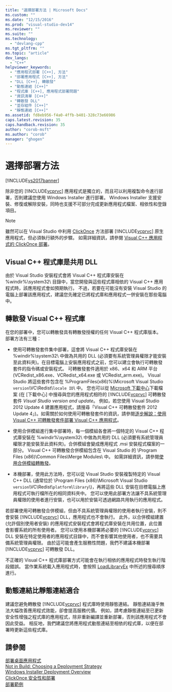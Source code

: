 ```yaml
---
title: "選擇部署方法 | Microsoft Docs"
ms.custom: ""
ms.date: "12/15/2016"
ms.prod: "visual-studio-dev14"
ms.reviewer: ""
ms.suite: ""
ms.technology: 
  - "devlang-cpp"
ms.tgt_pltfrm: ""
ms.topic: "article"
dev_langs: 
  - "C++"
helpviewer_keywords: 
  - "應用程式部署 [C++], 方法"
  - "部署應用程式 [C++], 方法"
  - "DLL [C++], 轉散發"
  - "動態連結 [C++]"
  - "程式庫 [C++], 應用程式部署問題"
  - "資訊清單 [C++]"
  - "轉散發 DLL"
  - "並存組件 [C++]"
  - "靜態連結 [C++]"
ms.assetid: fd8eb956-f4a0-4ffb-b401-328c73e66986
caps.latest.revision: 35
caps.handback.revision: 35
author: "corob-msft"
ms.author: "corob"
manager: "ghogen"
---
```

# 選擇部署方法
[!INCLUDE[vs2017banner](../assembler/inline/includes/vs2017banner.md)]

除非您的 [!INCLUDE[vcprvc](../build/includes/vcprvc_md.md)] 應用程式是獨立的，而且可以利用複製命令進行部署，否則建議您使用 Windows Installer 進行部署。  Windows Installer 支援安裝、修復或解除安裝，同時也支援不可部分完成更新應用程式檔案、相依性和登錄項目。  
  
> [!NOTE]
>  雖然可以在 Visual Studio 中利用 [ClickOnce](../Topic/ClickOnce%20Security%20and%20Deployment.md) 方法部署 [!INCLUDE[vcprvc](../build/includes/vcprvc_md.md)] 原生應用程式，但必須執行額外的步驟。  如需詳細資訊，請參閱 [Visual C\+\+ 應用程式的 ClickOnce 部署](../ide/clickonce-deployment-for-visual-cpp-applications.md)。  
  
## Visual C\+\+ 程式庫是共用 DLL  
 由於 Visual Studio 安裝程式會將 Visual C\+\+ 程式庫安裝在 %windir%\\system32\\ 目錄中，當您開發與這些程式庫相依的 Visual C\+\+ 應用程式時，該應用程式會如預期執行。  不過，若要在可能沒有安裝 Visual Studio 的電腦上部署該應用程式，建議您先確定已將程式庫和應用程式一併安裝在那些電腦中。  
  
## 轉散發 Visual C\+\+ 程式庫  
 在您的部署中，您可以轉散發具有轉散發授權的任何 Visual C\+\+ 程式庫版本。  部署方法有三種：  
  
-   使用可轉散發套件集中部署，這會將 Visual C\+\+ 程式庫安裝在 %windir%\\system32\\ 中做為共用的 DLL \(必須要有系統管理員權限才能安裝至此資料夾\)。在目標電腦上安裝應用程式之前，您可以建立會執行可轉散發套件的指令碼或安裝程式。  可轉散發套件適用於 x86、x64 和 ARM 平台 \(VCRedist\_x86.exe、VCRedist\_x64.exe 或 VCRedist\_arm.exe\)。  Visual Studio 將這些套件包含在 %ProgramFiles\(x86\)%\\Microsoft Visual Studio `version`\\VC\\Redist\\`locale ID`\\ 中。  您也可以從 [Microsoft 下載中心](http://go.microsoft.com/fwlink/?LinkId=132793)下載檔案 \(在 \[下載中心\] 中搜尋與您的應用程式相符的 [!INCLUDE[vcprvc](../build/includes/vcprvc_md.md)] 可轉散發套件 *Visual Studio version and update*。  例如，若您使用 Visual Studio 2012 Update 4 建置應用程式，請搜尋「Visual C\+\+ 可轉散發套件 2012 Update 4」\)。如需關於如何使用可轉散發套件的資訊，請參閱[逐步解說：使用 Visual C\+\+ 可轉散發套件部署 Visual C\+\+ 應用程式](../ide/deploying-visual-cpp-application-by-using-the-vcpp-redistributable-package.md)。  
  
-   使用合併模組進行集中部署時，每一個模組各會將一個特定的 Visual C\+\+ 程式庫安裝在 %windir%\\system32\\ 中做為共用的 DLL \(必須要有系統管理員權限才能安裝至此資料夾\)。合併模組會變成應用程式 .msi 安裝程式檔案的一部分。  Visual C\+\+ 可轉散發合併模組包含在 Visual Studio 的 \\Program Files \(x86\)\\Common Files\\Merge Modules\\ 中。  如需詳細資訊，請參閱[使用合併模組轉散發](../ide/redistributing-components-by-using-merge-modules.md)。  
  
-   本機部署，使用此方法時，您可以從 Visual Studio 安裝複製特定的 Visual C\+\+ DLL \(通常位於 \\Program Files \(x86\)\\Microsoft Visual Studio `version`\\VC\\Redist\\`platform`\\`library`\\\)，再將這些 DLL 安裝在目標電腦上應用程式可執行檔所在的相同資料夾中。  您可以使用此部署方法讓不具系統管理員權限的使用者進行安裝，也可以用於安裝可透過網路共用執行的應用程式。  
  
 若部署使用可轉散發合併模組，但由不具系統管理員權限的使用者執行安裝，則不會安裝 [!INCLUDE[vcprvc](../build/includes/vcprvc_md.md)] DLL，應用程式也不會執行。  此外，以合併模組建置 \(允許個別使用者安裝\) 的應用程式安裝程式會將程式庫安裝在共用位置，此位置會影響系統的所有使用者。  您可以使用本機部署將必要的 [!INCLUDE[vcprvc](../build/includes/vcprvc_md.md)] DLL 安裝在特定使用者的應用程式目錄中，而不會影響其他使用者，也不需要具備系統管理員權限。  由於這可能會產生服務性問題，我們不建議本機部署 [!INCLUDE[vcprvc](../build/includes/vcprvc_md.md)] 可轉散發 DLL。  
  
 不正確的 Visual C\+\+ 程式庫部署方式可能會在執行相依的應用程式時發生執行階段錯誤。  當作業系統載入應用程式時，會按照 [LoadLibraryEx](http://go.microsoft.com/fwlink/?LinkId=132792) 中所述的搜尋順序進行。  
  
## 動態連結比靜態連結適合  
 建議您避免轉散發 [!INCLUDE[vcprvc](../build/includes/vcprvc_md.md)] 程式庫時使用靜態連結。  靜態連結幾乎無法大幅改善應用程式效能，卻會提高服務代價。  例如，請考慮靜態連結至已更新安全性增強之程式庫的應用程式，除非重新編譯並重新部署，否則該應用程式不會因此受益。  相反地，我們建議您將應用程式動態連結至相依的程式庫，以便在部署時更新這些程式庫。  
  
## 請參閱  
 [部署桌面應用程式](../ide/deploying-native-desktop-applications-visual-cpp.md)   
 [Not in Build: Choosing a Deployment Strategy](http://msdn.microsoft.com/zh-tw/ecd632d8-063c-4028-b785-81bba045107b)   
 [Windows Installer Deployment Overview](http://msdn.microsoft.com/zh-tw/3ce4610a-b54f-404e-b650-42f4a55dfc3b)   
 [ClickOnce 安全性和部署](../Topic/ClickOnce%20Security%20and%20Deployment.md)   
 [部署範例](../ide/deployment-examples.md)